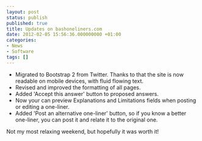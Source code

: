 ```yaml
---
layout: post
status: publish
published: true
title: Updates on bashoneliners.com
date: 2012-02-05 15:56:36.000000000 +01:00
categories:
- News
- Software
tags: []
---
```

<ul>
	<li>Migrated to Bootstrap 2 from Twitter. Thanks to that the site is now readable on mobile devices, with fluid flowing text.</li>
	<li>Revised and improved the formatting of all pages.</li>
	<li>Added 'Accept this answer' button to proposed answers.</li>
	<li>Now your can preview Explanations and Limitations fields when posting or editing a one-liner.</li>
	<li>Added 'Post an alternative one-liner' button, so if you know a better one-liner, you can post it and relate it to the original one.</li>
</ul>
Not my most relaxing weekend, but hopefully it was worth it!
